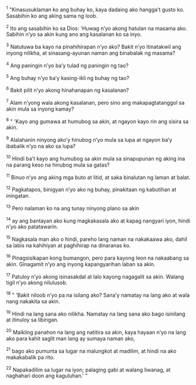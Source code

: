 <sup>1</sup>
"Kinasusuklaman ko ang buhay ko, kaya dadaing ako hanggaʼt gusto ko. Sasabihin ko ang aking sama ng loob. 

<sup>2</sup>
Ito ang sasabihin ko sa Dios: 'Huwag nʼyo akong hatulan na masama ako. Sabihin nʼyo sa akin kung ano ang kasalanan ko sa inyo. 

<sup>3</sup>
Natutuwa ba kayo na pinahihirapan nʼyo ako? Bakit nʼyo itinatakwil ang inyong nilikha, at sinasang-ayunan naman ang binabalak ng masama? 

<sup>4</sup>
Ang paningin nʼyo baʼy tulad ng paningin ng tao? 

<sup>5</sup>
Ang buhay nʼyo baʼy kasing-ikli ng buhay ng tao? 

<sup>6</sup>
Bakit pilit nʼyo akong hinahanapan ng kasalanan? 

<sup>7</sup>
Alam nʼyong wala akong kasalanan, pero sino ang makapagtatanggol sa akin mula sa inyong kamay? 

<sup>8</sup>
" 'Kayo ang gumawa at humubog sa akin, at ngayon kayo rin ang sisira sa akin. 

<sup>9</sup>
Alalahanin ninyong akoʼy hinubog nʼyo mula sa lupa at ngayon baʼy ibabalik nʼyo na ako sa lupa? 

<sup>10</sup>
Hindi baʼt kayo ang humubog sa akin mula sa sinapupunan ng aking ina na parang keso na hinubog mula sa gatas? 

<sup>11</sup>
Binuo nʼyo ang aking mga buto at litid, at saka binalutan ng laman at balat. 

<sup>12</sup>
Pagkatapos, binigyan nʼyo ako ng buhay, pinakitaan ng kabutihan at iningatan. 

<sup>13</sup>
Pero nalaman ko na ang tunay ninyong plano sa akin 

<sup>14</sup>
ay ang bantayan ako kung magkakasala ako at kapag nangyari iyon, hindi nʼyo ako patatawarin. 

<sup>15</sup>
Nagkasala man ako o hindi, pareho lang naman na nakakaawa ako, dahil sa labis na kahihiyan at paghihirap na dinaranas ko. 

<sup>16</sup>
Pinagsisikapan kong bumangon, pero para kayong leon na nakaabang sa akin. Ginagamit nʼyo ang inyong kapangyarihan laban sa akin. 

<sup>17</sup>
Patuloy nʼyo akong isinasakdal at lalo kayong nagagalit sa akin. Walang tigil nʼyo akong nilulusob. 

<sup>18</sup>
" 'Bakit niloob nʼyo pa na isilang ako? Sanaʼy namatay na lang ako at wala nang nakakita sa akin. 

<sup>19</sup>
Hindi na lang sana ako nilikha. Namatay na lang sana ako bago isinilang at itinuloy sa libingan. 

<sup>20</sup>
Maikling panahon na lang ang natitira sa akin, kaya hayaan nʼyo na lang ako para kahit saglit man lang ay sumaya naman ako, 

<sup>21</sup>
bago ako pumunta sa lugar na malungkot at madilim, at hindi na ako makakabalik pa rito. 

<sup>22</sup>
Napakadilim sa lugar na iyon; palaging gabi at walang liwanag, at naghahari doon ang kaguluhan.' "